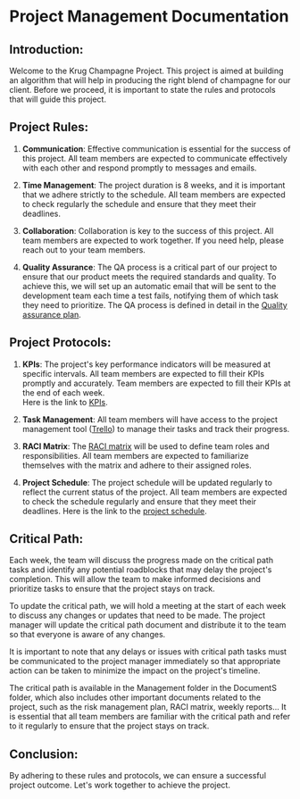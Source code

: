 
<h1>Project Management Documentation</h1>


## Introduction:

Welcome to the Krug Champagne Project. This project is aimed at building an algorithm that will help in producing the right blend of champagne for our client. Before we proceed, it is important to state the rules and protocols that will guide this project.

## Project Rules:

1. **Communication**: Effective communication is essential for the success of this project. All team members are expected to communicate effectively with each other and respond promptly to messages and emails.

2. **Time Management**: The project duration is 8 weeks, and it is important that we adhere strictly to the schedule. All team members are expected to check regularly the schedule and ensure that they meet their deadlines.

3. **Collaboration**: Collaboration is key to the success of this project. All team members are expected to work together. If you need help, please reach out to your team members.

4. **Quality Assurance**: The QA process is a critical part of our project to ensure that our product meets the required standards and quality. To achieve this, we will set up an automatic email that will be sent to the development team each time a test fails, notifying them of which task they need to prioritize. The QA process is defined in detail in the [Quality assurance plan]().


## Project Protocols:

1. **KPIs**: The project's key performance indicators will be measured at specific intervals. All team members are expected to fill their KPIs promptly and accurately. Team members are expected to fill their KPIs at the end of each week. <br>Here is the link to [KPIs](https://docs.google.com/spreadsheets/d/1rdj3Sp6lbA9zX_4oCAbLPIQLKgYrU9wKa_OI0TgnUcU/edit?usp=sharing).

2. **Task Management**: All team members will have access to the project management tool ([Trello]()) to manage their tasks and track their progress.

3. **RACI Matrix**: The [RACI matrix](Documents/Management/RACI.pdf) will be used to define team roles and responsibilities. All team members are expected to familiarize themselves with the matrix and adhere to their assigned roles.

4. **Project Schedule**: The project schedule will be updated regularly to reflect the current status of the project. All team members are expected to check the schedule regularly and ensure that they meet their deadlines. Here is the link to the [project schedule](https://trello.com/b/QVQdK1at/finalproject/calendar/2023/05).
   

## Critical Path: 
Each week, the team will discuss the progress made on the critical path tasks and identify any potential roadblocks that may delay the project's completion. This will allow the team to make informed decisions and prioritize tasks to ensure that the project stays on track.

To update the critical path, we will hold a meeting at the start of each week to discuss any changes or updates that need to be made. The project manager will update the critical path document and distribute it to the team so that everyone is aware of any changes. 
 
It is important to note that any delays or issues with critical path tasks must be communicated to the project manager immediately so that appropriate action can be taken to minimize the impact on the project's timeline.

The critical path is available in the Management folder in the DocumentS folder, which also includes other important documents related to the project, such as the risk management plan, RACI matrix, weekly reports... It is essential that all team members are familiar with the critical path and refer to it regularly to ensure that the project stays on track.


## Conclusion:
By adhering to these rules and protocols, we can ensure a successful project outcome. Let's work together to achieve the project.